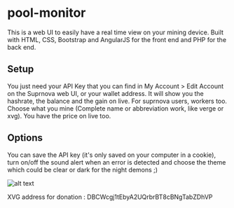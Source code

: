 # pool-monitor

This is a web UI to easily have a real time view on your mining device. Built with HTML, CSS, Bootstrap and AngularJS for the front end and PHP for the back end.

## Setup

You just need your API Key that you can find in My Account > Edit Account on the Suprnova web UI, or your wallet address. It will show you the hashrate, the balance and the gain on live. For suprnova users, workers too. Choose what you mine (Complete name or abbreviation work, like verge or xvg). You have the price on live too.

## Options

You can save the API key (it's only saved on your computer in a cookie), turn on/off the sound alert when an error is detected and choose the theme which could be clear or dark for the night demons ;)

![alt text](http://flowp.fr/public/presentation-mining-monitor.png)


XVG address for donation : DBCWcgj1tEbyA2UQrbrBT8cBNgTabZDhVP
